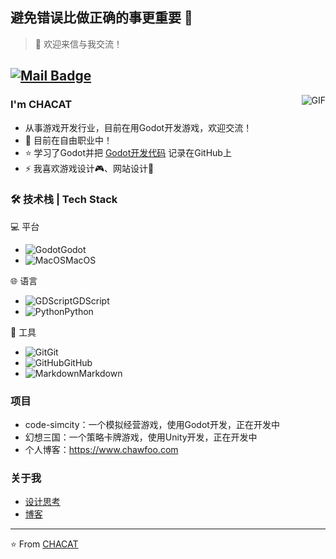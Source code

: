## 避免错误比做正确的事更重要 🤔

> 💬 欢迎来信与我交流！

[![Mail Badge](https://img.shields.io/badge/-chawf56@outlook.com-c14438?style=flat&logo=Gmail&logoColor=white&link=mailto:chawf56@outlook.com)](mailto:chawf56@outlook.com)
---
<img align="right" alt="GIF" src="https://blog-1259751088.cos.ap-shanghai.myqcloud.com/uPic/sjeh.gif" />

### I'm CHACAT

- 从事游戏开发行业，目前在用Godot开发游戏，欢迎交流！
- 🌱 目前在自由职业中！
- ⭐ 学习了Godot并把 [Godot开发代码](https://github.com/Chacat68/fygame) 记录在GitHub上
- ⚡ 我喜欢游戏设计🎮、网站设计👋

### 🛠 技术栈 | Tech Stack

💻 平台 &#160; 
- ![Godot](https://blog-1259751088.cos.ap-shanghai.myqcloud.com/uPic/Godot%20(1).png)Godot
- ![MacOS](https://blog-1259751088.cos.ap-shanghai.myqcloud.com/uPic/macOS%20(2).png)MacOS

🌐 语言 &#160; 
- ![GDScript](https://blog-1259751088.cos.ap-shanghai.myqcloud.com/uPic/code%20(2).png)GDScript
- ![Python](https://blog-1259751088.cos.ap-shanghai.myqcloud.com/uPic/Python%20(1).png)Python

🔧 工具 &#160;
- ![Git](https://blog-1259751088.cos.ap-shanghai.myqcloud.com/uPic/git%20(1).png)Git
- ![GitHub](https://blog-1259751088.cos.ap-shanghai.myqcloud.com/uPic/github%20(1).png)GitHub
- ![Markdown](https://blog-1259751088.cos.ap-shanghai.myqcloud.com/uPic/markdown-copy%20(1).png)Markdown

### 项目
- code-simcity：一个模拟经营游戏，使用Godot开发，正在开发中
- 幻想三国：一个策略卡牌游戏，使用Unity开发，正在开发中
- 个人博客：https://www.chawfoo.com


### 关于我
- [设计思考](https://www.chawfoo.com/category/%E8%AE%BE%E8%AE%A1%E6%80%9D%E8%80%83)
- [博客](https://www.chawfoo.com/about)

---

⭐️ From [CHACAT](https://github.com/Chacat68)
